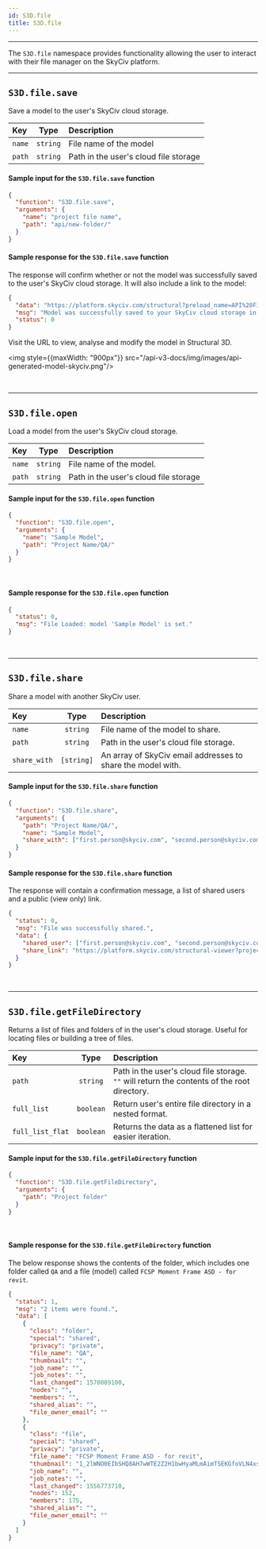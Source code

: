 ```yaml
---
id: S3D.file
title: S3D.file 
---
```


---

The `S3D.file` namespace provides functionality allowing the user to interact with their file manager on the SkyCiv platform.

----

## `S3D.file.save`

Save a model to the user's SkyCiv cloud storage.

| Key  | Type  | Description  |
| :--- | :---: | :---         |
|  `name` | `string`   | File name of the model   |
|  `path` | `string`   | Path in the user's cloud file storage   |

#### Sample input for the `S3D.file.save` function

```json
{
  "function": "S3D.file.save",
  "arguments": {
    "name": "project file name",
    "path": "api/new-folder/"
  }
}
```
<!-- <a href="https://platform.skyciv.com/api/v3?preload_function=S3D.model.takeScreenshot" target="_blank" class="sample-code-btn">Try <code>S3D.file.save</code></a><br/> -->

#### Sample response for the `S3D.file.save` function

The response will confirm whether or not the model was successfully saved to the user's SkyCiv cloud storage. It will also include a link to the model:

```json
{
  "data": "https://platform.skyciv.com/structural?preload_name=API%20File%20Name&preload_path=api/new-folder/",
  "msg": "Model was successfully saved to your SkyCiv cloud storage in the folder api/new-folder/. You can access this file from your SkyCiv Dashboard, or directly from https://platform.skyciv.com/structural?preload_name=API%20File%20Name&preload_path=api/new-folder/",
  "status": 0
}
```

Visit the URL to view, analyse and modify the model in Structural 3D.

<img style={{maxWidth: "900px"}} src="/api-v3-docs/img/images/api-generated-model-skyciv.png"/>

<br/>

----

## `S3D.file.open`

Load a model from the user's SkyCiv cloud storage.

| Key  | Type  | Description  |
| :--- | :---: | :---         |
|  `name` | `string` | File name of the model.   |
|  `path` | `string` | Path in the user's cloud file storage   |

#### Sample input for the `S3D.file.open` function

```json
{
  "function": "S3D.file.open",
  "arguments": {
    "name": "Sample Model",
    "path": "Project Name/QA/"
  }
}
```
<!-- <a class="sample-code-btn" target="_blank" href="https://platform.skyciv.com/api?f=S3D.file.open">Try <code>S3D.file.open</code></a> -->

<br/>

#### Sample response for the `S3D.file.open` function

```json
{
  "status": 0,
  "msg": "File Loaded: model 'Sample Model' is set."
}
```

<br/>

----

## `S3D.file.share`

Share a model with another SkyCiv user.

| Key           | Type          | Description                                                   |
| :---          | :---:         | :---                                                          |
|  `name`       | `string`      | File name of the model to share.                              |
|  `path`       | `string`      | Path in the user's cloud file storage.                        |
|  `share_with` | `[string]`    | An array of SkyCiv email addresses to share the model with.   |

#### Sample input for the `S3D.file.share` function

```json
{
  "function": "S3D.file.share",
  "arguments": {
    "path": "Project Name/QA/",
    "name": "Sample Model",
    "share_with": ["first.person@skyciv.com", "second.person@skyciv.com"]
  }
}
```


#### Sample response for the `S3D.file.share` function

The response will contain a confirmation message, a list of shared users and a public (view only) link.

```json
{
  "status": 0,
  "msg": "File was successfully shared.",
  "data": {
    "shared_user": ["first.person@skyciv.com", "second.person@skyciv.com"],
    "share_link": "https://platform.skyciv.com/structural-viewer?project_id=URQfJBu4vR8SwWaxgdhOFaZ5KINbVQ7vNLG7GIjWnvtZgZInKo5j1vtuxkvOsJ"
  }
}
```

<br/>

----

## `S3D.file.getFileDirectory`

Returns a list of files and folders of in the user's cloud storage. Useful for locating files or building a tree of files.

<!-- <div class="banner tip">
	Set the <code>keep_open</code> property to <code>true</code> in the <a href="S3D.session#s3dsessionstart"><code>S3D.session.start</code></a> function for faster file directory navigation.
</div> -->

| Key            | Type     | Description                                                                                   |
| :---           | :---:    | :---                                                                                          |
|`path`          | `string` | Path in the user's cloud file storage. `""` will return the contents of the root directory.   |
|`full_list`     | `boolean`| Return user's entire file directory in a nested format.    |
|`full_list_flat`| `boolean`| Returns the data as a flattened list for easier iteration. |

#### Sample input for the `S3D.file.getFileDirectory` function

```json
{
  "function": "S3D.file.getFileDirectory",
  "arguments": {
    "path": "Project folder"
  }
}
```

<!-- <a href="https://platform.skyciv.com/api/v3?preload_function=S3D.file.getFileDirectory" target="_blank" class="sample-code-btn">Try <code>S3D.file.getFileDirectory</code></a> -->

<br/>

#### Sample response for the `S3D.file.getFileDirectory` function

The below response shows the contents of the folder, which includes one folder called `QA` and a file (model) called `FCSP Moment Frame ASD - for revit`.

```json
{
  "status": 1,
  "msg": "2 items were found.",
  "data": [
    {
      "class": "folder",
      "special": "shared",
      "privacy": "private",
      "file_name": "QA",
      "thumbnail": "",
      "job_name": "",
      "job_notes": "",
      "last_changed": 1570089100,
      "nodes": "",
      "members": "",
      "shared_alias": "",
      "file_owner_email": ""
    },
    {
      "class": "file",
      "special": "shared",
      "privacy": "private",
      "file_name": "FCSP Moment Frame ASD - for revit",
      "thumbnail": "1_2lWNO0EIbSHQ8AH7wWTE2Z2H1bwHyaMLmAimTSEKGfoVLN4xsFK4EjhyaTv0d4EV.png",
      "job_name": "",
      "job_notes": "",
      "last_changed": 1556773710,
      "nodes": 152,
      "members": 175,
      "shared_alias": "",
      "file_owner_email": ""
    }
  ]
}
```
